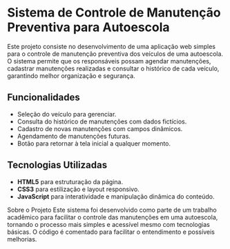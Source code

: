 # Sistema de Controle de Manutenção Preventiva para Autoescola

Este projeto consiste no desenvolvimento de uma aplicação web simples para o controle de manutenção preventiva dos veículos de uma autoescola. O sistema permite que os responsáveis possam agendar manutenções, cadastrar manutenções realizadas e consultar o histórico de cada veículo, garantindo melhor organização e segurança.

## Funcionalidades

- Seleção do veículo para gerenciar.
- Consulta do histórico de manutenções com dados fictícios.
- Cadastro de novas manutenções com campos dinâmicos.
- Agendamento de manutenções futuras.
- Botão para retornar à tela inicial a qualquer momento.

## Tecnologias Utilizadas

- **HTML5** para estruturação da página.
- **CSS3** para estilização e layout responsivo.
- **JavaScript** para interatividade e manipulação dinâmica do conteúdo.

Sobre o Projeto
Este sistema foi desenvolvido como parte de um trabalho acadêmico para facilitar o controle das manutenções em uma autoescola, tornando o processo mais simples e acessível mesmo com tecnologias básicas. O código é comentado para facilitar o entendimento e possíveis melhorias.
